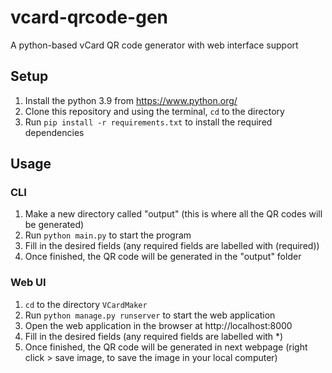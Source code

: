 # vcard-qrcode-gen
A python-based vCard QR code generator with web interface support

## Setup
1. Install the python 3.9 from https://www.python.org/ 
2. Clone this repository and using the terminal, `cd` to the directory
3. Run `pip install -r requirements.txt` to install the required dependencies

## Usage
### CLI
1. Make a new directory called "output" (this is where all the QR codes will be generated)
2. Run `python main.py` to start the program
3. Fill in the desired fields (any required fields are labelled with (required))
4. Once finished, the QR code will be generated in the "output" folder

### Web UI
1. `cd` to the directory `VCardMaker`
2. Run `python manage.py runserver` to start the web application
3. Open the web application in the browser at http://localhost:8000
4. Fill in the desired fields (any required fields are labelled with *)
5. Once finished, the QR code will be generated in next webpage (right click > save image, to save the image in your local computer)
